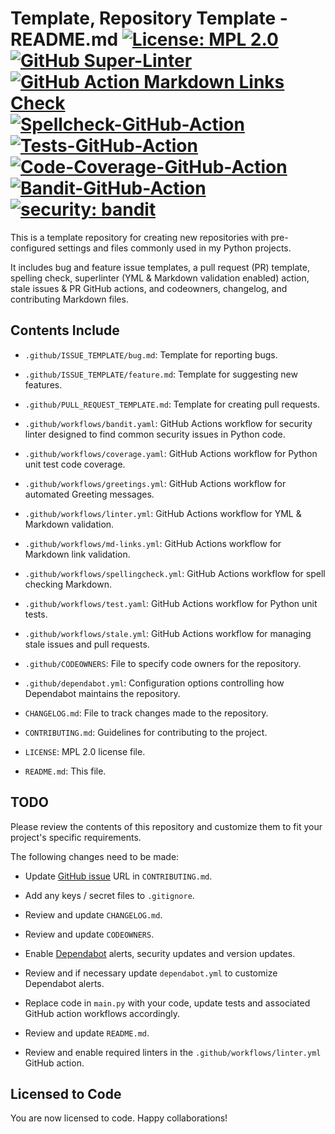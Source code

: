 # Template, Repository Template - README.md [![License: MPL 2.0](https://img.shields.io/badge/License-MPL%202.0-brightgreen.svg)](https://opensource.org/licenses/MPL-2.0) [![GitHub Super-Linter](https://github.com/tom-halpin/template-repo-template/actions/workflows/linter.yml/badge.svg)](https://github.com/marketplace/actions/super-linter) [![GitHub Action Markdown Links Check](https://github.com/tom-halpin/template-repo-template/actions/workflows/md-links.yml/badge.svg)](https://github.com/gaurav-nelson/github-action-markdown-link-check) [![Spellcheck-GitHub-Action](https://github.com/tom-halpin/template-repo-template/actions/workflows/spellcheck.yaml/badge.svg)](https://github.com/rojopolis/spellcheck-github-actions) [![Tests-GitHub-Action](https://github.com/tom-halpin/template-repo-template/actions/workflows/test.yaml/badge.svg)](https://github.com/actions/setup-python) [![Code-Coverage-GitHub-Action](https://github.com/tom-halpin/template-repo-template/actions/workflows/coverage.yaml/badge.svg)](https://github.com/actions/setup-python) [![Bandit-GitHub-Action](https://github.com/tom-halpin/template-repo-template/actions/workflows/bandit.yaml/badge.svg)](https://github.com/tom-halpin/template-repo-template/actions/new?category=security) [![security: bandit](https://img.shields.io/badge/security-bandit-yellow.svg)](https://github.com/PyCQA/bandit)

This is a template repository for creating new repositories with pre-configured settings and files commonly used in my Python projects.

It includes bug and feature issue templates, a pull request (PR) template, spelling check, superlinter (YML & Markdown validation enabled) action, stale issues & PR GitHub actions, and codeowners, changelog, and contributing Markdown files.

## Contents Include

- ```.github/ISSUE_TEMPLATE/bug.md```: Template for reporting bugs.

- ```.github/ISSUE_TEMPLATE/feature.md```: Template for suggesting new features.

- ```.github/PULL_REQUEST_TEMPLATE.md```: Template for creating pull requests.

- ```.github/workflows/bandit.yaml```: GitHub Actions workflow for security linter designed to find common security issues in Python code.

- ```.github/workflows/coverage.yaml```: GitHub Actions workflow for Python unit test code coverage.

- ```.github/workflows/greetings.yml```: GitHub Actions workflow for automated Greeting messages.

- ```.github/workflows/linter.yml```: GitHub Actions workflow for YML & Markdown validation.

- ```.github/workflows/md-links.yml```: GitHub Actions workflow for Markdown link validation.

- ```.github/workflows/spellingcheck.yml```: GitHub Actions workflow for spell checking Markdown.

- ```.github/workflows/test.yaml```: GitHub Actions workflow for Python unit tests.

- ```.github/workflows/stale.yml```: GitHub Actions workflow for managing stale issues and pull requests.

- ```.github/CODEOWNERS```: File to specify code owners for the repository.

- ```.github/dependabot.yml```: Configuration options controlling how Dependabot maintains the repository.

- ```CHANGELOG.md```: File to track changes made to the repository.

- ```CONTRIBUTING.md```: Guidelines for contributing to the project.

- ```LICENSE```: MPL 2.0 license file.

- ```README.md```: This file.

## TODO

Please review the contents of this repository and customize them to fit your project's specific requirements.

The following changes need to be made:

- Update [GitHub issue](https://github.com/orgname/reponame/issues/new) URL in ```CONTRIBUTING.md```.

- Add any keys / secret files to ```.gitignore```.

- Review and update ```CHANGELOG.md```.

- Review and update ```CODEOWNERS```.

- Enable [Dependabot](https://github.com/tom-halpin/template-repo-template/settings/security_analysis) alerts, security updates and version updates.

- Review and if necessary update ```dependabot.yml``` to customize Dependabot alerts.

- Replace code in ```main.py``` with your code, update tests and associated GitHub action workflows accordingly.

- Review and update ```README.md```.

- Review and enable required linters in the ```.github/workflows/linter.yml``` GitHub action.

## Licensed to Code

You are now licensed to code. Happy collaborations!
